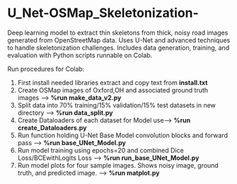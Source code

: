 # U_Net-OSMap_Skeletonization-
Deep learning model to extract thin skeletons from thick, noisy road images generated from OpenStreetMap data. Uses U-Net and advanced techniques to handle skeletonization challenges. Includes data generation, training, and evaluation with Python scripts runnable on Colab.

Run procedures for Colab:

1. First install needed libraries extract and copy text from **install.txt**
2. Create OSMap images of Oxford,OH and associated ground truth images --> **%run make_data_v2.py**
3. Split data into 70% training/15% validation/15% test datasets in new directory --> **%run data_split.py**
4. Create Dataloaders of each dataset for Model use--> **%run create_Dataloaders.py**
6. Run function holding U-Net Base Model convolution blocks and forward pass --> **%run base_UNet_Model.py**
7. Run model training using epochs=20 and combined Dice Loss/BCEwithLogits Loss --> **%run run_base_UNet_Model.py**
8. Run model plots for four sample images. Shows noisy image, ground truth, and predicted image. --> **%run matplot.py**
   
